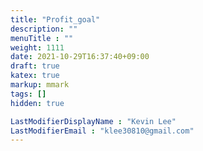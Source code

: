 ```yaml
---
title: "Profit_goal"
description: ""
menuTitle : ""
weight: 1111
date: 2021-10-29T16:37:40+09:00
draft: true
katex: true
markup: mmark
tags: []
hidden: true

LastModifierDisplayName : "Kevin Lee"
LastModifierEmail : "klee30810@gmail.com"
---
```


